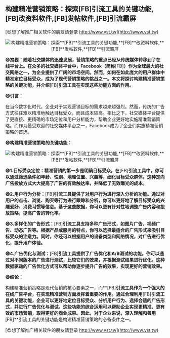 ## **构建精准营销策略：探索**[FB]**引流工具的关键功能,**[FB]**改资料软件,**[FB]**发帖软件,**[FB]**引流霸屏**

[😍想了解推广相关软件的朋友请登录 http://www.vst.tw](http://www.vst.tw)

 <center><img src="https://vst.tw/MP4/tuiguang/png/1.png" alt="构建精准营销策略：探索**[FB]**引流工具的关键功能,**[FB]**改资料软件,**[FB]**发帖软件,**[FB]**引流霸屏"></center>

**😄摘要：随着社交媒体的迅速发展，营销策略的重点已经从传统媒体转移到了在线平台上。在众多的社交媒体平台中，Facebook（简称**[FB]**）作为全球最大的社交网络之一，为企业提供了广阔的市场空间。然而，如何在如此庞大的用户群体中精准定位目标受众，成为了现代营销策略的挑战之一。本文将探讨构建精准营销策略的关键功能，并介绍**[FB]**引流工具在实现这些功能方面的作用。**

**😄引言：**

在当今数字化时代，企业对于实现营销目标的需求越来越强烈。然而，传统的广告方式往往难以精准地触达目标受众，而且成本较高。相比之下，社交媒体平台提供了更直接、更精确的市场定位和用户分析能力，帮助企业更好地实施精准营销策略。而作为最受欢迎的社交媒体平台之一，Facebook成为了企业们实施精准营销策略的首选。

**😄构建精准营销策略的关键功能：**

 <center><img src="https://vst.tw/MP4/tuiguang/png/5.png" alt="构建精准营销策略：探索**[FB]**引流工具的关键功能,**[FB]**改资料软件,**[FB]**发帖软件,**[FB]**引流霸屏"></center>

**😄1.目标受众定位：精准营销的第一步是明确目标受众。在**[FB]**引流工具中，你可以通过筛选条件如年龄、性别、地理位置、兴趣等，细化目标受众群体。这种定向广告投放方式大大提高了广告的有效触达率，并降低了无效曝光的成本。**

**😄2.用户行为分析：**[FB]**引流工具提供了对用户行为进行深入分析的功能。通过对用户的点击、浏览、购买等行为进行跟踪和分析，你可以更好地了解目标受众的兴趣爱好、消费习惯等信息。基于这些数据，你可以更有针对性地调整广告内容和投放策略，提高广告的转化率。**

**😄3.多样化的广告形式：**[FB]**引流工具支持多种广告形式，如图片广告、视频广告、动态广告等。根据产品或服务的特点，你可以选择最适合的广告形式来吸引目标受众的注意力。同时，你还可以根据用户的设备类型和网络情况，对广告进行优化，提升用户体验。**

**😄4.广告优化与测试：**[FB]**引流工具提供了广告优化和A/B测试的功能。你可以通过对不同版本的广告进行测试，比较它们的效果，并根据测试结果进行优化。这种数据驱动的广告优化方式可以帮助你逐步提升广告的效果，实现更好的营销效果。**

**😄结论：**

构建精准营销策略是现代营销的核心要素之一，而**[FB]**引流工具作为一个强大的在线广告平台，在实现精准营销方面发挥着重要的作用。通过合理利用**[FB]**引流工具的关键功能，企业可以更好地定位目标受众、分析用户行为、选择合适的广告形式，并进行广告优化与测试。这些功能的综合运用可以帮助企业实现更精准、更有效的市场营销，取得更好的商业成果。因此，对于企业来说，深入理解和善用**[FB]**引流工具的关键功能是构建精准营销策略的必备条件之一。

[😍想了解推广相关软件的朋友请登录 http://www.vst.tw](http://www.vst.tw)



